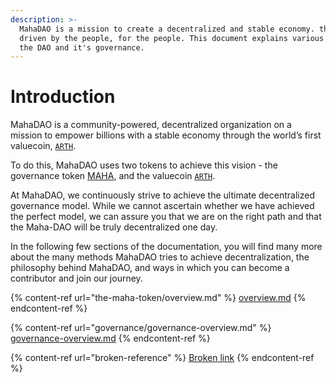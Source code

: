 ```yaml
---
description: >-
  MahaDAO is a mission to create a decentralized and stable economy. that is
  driven by the people, for the people. This document explains various parts of
  the DAO and it's governance.
---
```


# Introduction

MahaDAO is a community-powered, decentralized organization on a mission to empower billions with a stable economy through the world’s first valuecoin, [`ARTH`](https://app.gitbook.com/o/-MQ1LAmeYHwnX6CMvzr3/s/-MQ1LFogXlm9F5EEKEXy-856047512/).

To do this, MahaDAO uses two tokens to achieve this vision - the governance token [MAHA](the-maha-token/overview.md), and the valuecoin [`ARTH`](https://docs.arthcoin.com/).&#x20;

At MahaDAO, we continuously strive to achieve the ultimate decentralized governance model. While we cannot ascertain whether we have achieved the perfect model, we can assure you that we are on the right path and that the Maha-DAO will be truly decentralized one day.&#x20;

In the following few sections of the documentation, you will find many more about the many methods MahaDAO tries to achieve decentralization, the philosophy behind MahaDAO, and ways in which you can become a contributor and join our journey.&#x20;

{% content-ref url="the-maha-token/overview.md" %}
[overview.md](the-maha-token/overview.md)
{% endcontent-ref %}

{% content-ref url="governance/governance-overview.md" %}
[governance-overview.md](governance/governance-overview.md)
{% endcontent-ref %}

{% content-ref url="broken-reference" %}
[Broken link](broken-reference)
{% endcontent-ref %}

